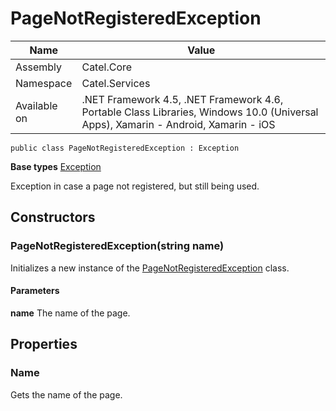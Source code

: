 

# PageNotRegisteredException

Name|Value
---|---
Assembly|Catel.Core
Namespace|Catel.Services
Available on|.NET Framework 4.5, .NET Framework 4.6, Portable Class Libraries, Windows 10.0 (Universal Apps), Xamarin - Android, Xamarin - iOS

```
public class PageNotRegisteredException : Exception
```

**Base types**
[Exception]()


Exception in case a page not registered, but still being used.



## Constructors

### PageNotRegisteredException(string name)

Initializes a new instance of the [PageNotRegisteredException](#) class.

#### Parameters

**name**
The name of the page.



## Properties

### Name

Gets the name of the page.



